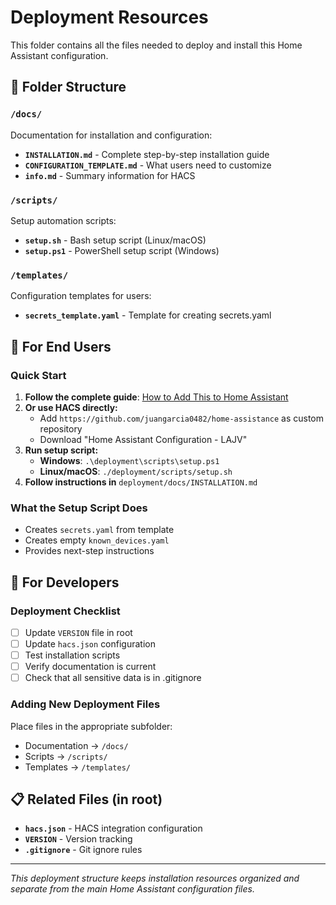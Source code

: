# Deployment Resources

This folder contains all the files needed to deploy and install this Home Assistant configuration.

## 📁 Folder Structure

### `/docs/`
Documentation for installation and configuration:
- **`INSTALLATION.md`** - Complete step-by-step installation guide
- **`CONFIGURATION_TEMPLATE.md`** - What users need to customize
- **`info.md`** - Summary information for HACS

### `/scripts/`
Setup automation scripts:
- **`setup.sh`** - Bash setup script (Linux/macOS)
- **`setup.ps1`** - PowerShell setup script (Windows)

### `/templates/`
Configuration templates for users:
- **`secrets_template.yaml`** - Template for creating secrets.yaml

## 🚀 For End Users

### Quick Start
1. **Follow the complete guide**: [How to Add This to Home Assistant](../ADD_TO_HOMEASSISTANT.md)
2. **Or use HACS directly:**
   - Add `https://github.com/juangarcia0482/home-assistance` as custom repository
   - Download "Home Assistant Configuration - LAJV"
3. **Run setup script:**
   - **Windows**: `.\deployment\scripts\setup.ps1`
   - **Linux/macOS**: `./deployment/scripts/setup.sh`
4. **Follow instructions in** `deployment/docs/INSTALLATION.md`

### What the Setup Script Does
- Creates `secrets.yaml` from template
- Creates empty `known_devices.yaml`
- Provides next-step instructions

## 🔧 For Developers

### Deployment Checklist
- [ ] Update `VERSION` file in root
- [ ] Update `hacs.json` configuration
- [ ] Test installation scripts
- [ ] Verify documentation is current
- [ ] Check that all sensitive data is in .gitignore

### Adding New Deployment Files
Place files in the appropriate subfolder:
- Documentation → `/docs/`
- Scripts → `/scripts/`
- Templates → `/templates/`

## 📋 Related Files (in root)
- **`hacs.json`** - HACS integration configuration
- **`VERSION`** - Version tracking
- **`.gitignore`** - Git ignore rules

---

*This deployment structure keeps installation resources organized and separate from the main Home Assistant configuration files.*